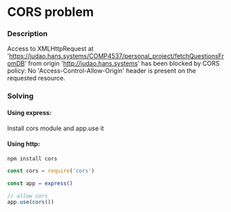 # CORS problem 

### Description

Access to XMLHttpRequest at 'https://judao.hans.systems/COMP4537/personal_project/fetchQuestionsFromDB' 
from origin 'http://judao.hans.systems' has been blocked by CORS policy:
No 'Access-Control-Allow-Origin' header is present on the requested resource.

### Solving

#### Using express:

Install cors module and app.use it

#### Using http:

`npm install cors`

```js
const cors = require('cors')

const app = express()

// allow cors
app.use(cors())
```


